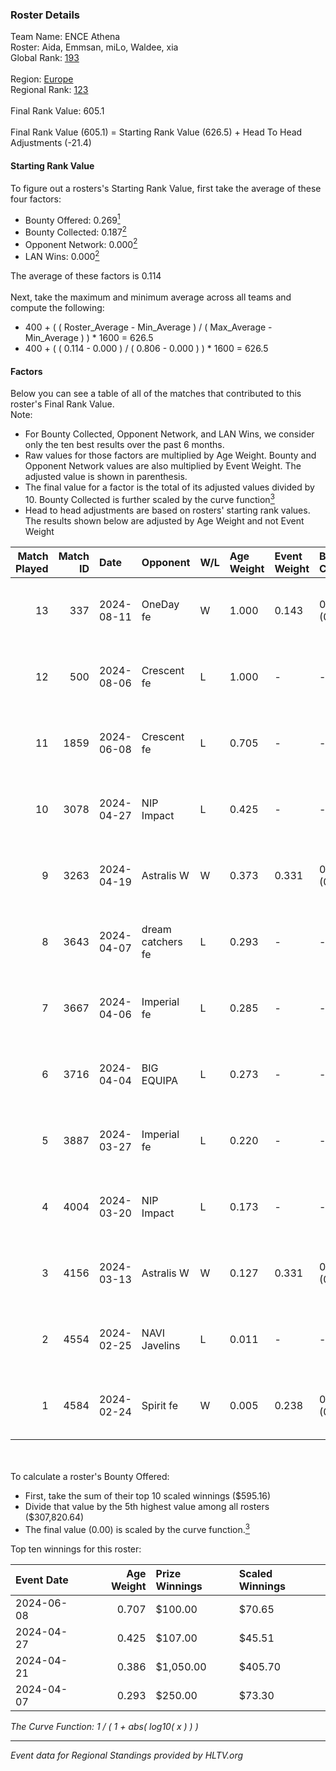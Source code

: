 ### Roster Details<br />
Team Name: ENCE Athena<br />
Roster: Aida, Emmsan, miLo, Waldee, xia<br />
Global Rank: [193](../../standings_global_2024_08_21.md)<br />
<br />
Region: [Europe]( ../../standings_europe_2024_08_21.md)<br />
Regional Rank: [123]( ../../standings_europe_2024_08_21.md)<br />
<br />
Final Rank Value:  605.1<br />
<br />
Final Rank Value (605.1) = Starting Rank Value (626.5) + Head To Head Adjustments (-21.4)<br />

#### Starting Rank Value<br />
To figure out a rosters's Starting Rank Value, first take the average of these four factors:<br />
- Bounty Offered: 0.269[<sup>1</sup>](#table2)
- Bounty Collected: 0.187[<sup>2</sup>](#table1)
- Opponent Network: 0.000[<sup>2</sup>](#table1)
- LAN Wins: 0.000[<sup>2</sup>](#table1)

The average of these factors is 0.114<br />
<br />
Next, take the maximum and minimum average across all teams and compute the following:<br />
- 400 + ( ( Roster_Average - Min_Average ) / ( Max_Average - Min_Average ) ) * 1600 = 626.5
- 400 + ( ( 0.114 - 0.000 ) / ( 0.806 - 0.000 ) ) * 1600 = 626.5


#### Factors<br />
Below you can see a table of all of the matches that contributed to this roster's Final Rank Value.<br />
Note:<br />

- For Bounty Collected, Opponent Network, and LAN Wins, we consider only the ten best results over the past 6 months.
- Raw values for those factors are multiplied by Age Weight. Bounty and Opponent Network values are also multiplied by Event Weight. The adjusted value is shown in parenthesis.
- The final value for a factor is the total of its adjusted values divided by 10. Bounty Collected is further scaled by the curve function[<sup>3</sup>](#curveFunction)
- Head to head adjustments are based on rosters' starting rank values. The results shown below are adjusted by Age Weight and not Event Weight
<span id="table1"></span><br />


| Match Played | Match ID | Date       | Opponent          | W/L | Age Weight | Event Weight | Bounty Collected | Opponent Network | LAN Wins  | H2H Adj. | Roster                              |
| -: | -: | :- | :- | :- | :- | :- | :- | :- | :- | -: | :- |
|           13 |      337 | 2024-08-11 | OneDay fe         | W   | 1.000      | 0.143        | 0.002 (0.000)    | 0.000 (0.000)    | 0 (0.000) |    11.65 | Aida, Emmsan, miLo, Waldee, xia     |
|           12 |      500 | 2024-08-06 | Crescent fe       | L   | 1.000      | -            | -                | -                | -         |   -13.57 | Aida, Emmsan, miLo, Waldee, xia     |
|           11 |     1859 | 2024-06-08 | Crescent fe       | L   | 0.705      | -            | -                | -                | -         |   -10.06 | Aida, Emmsan, Mileyyy, miLo, Waldee |
|           10 |     3078 | 2024-04-27 | NIP Impact        | L   | 0.425      | -            | -                | -                | -         |    -5.16 | Aida, Emmsan, miLo, Waldee, xia     |
|            9 |     3263 | 2024-04-19 | Astralis W        | W   | 0.373      | 0.331        | 0.001 (0.000)    | 0.012 (0.001)    | 0 (0.000) |     4.33 | Aida, Emmsan, miLo, Waldee, xia     |
|            8 |     3643 | 2024-04-07 | dream catchers fe | L   | 0.293      | -            | -                | -                | -         |    -3.41 | Aida, Emmsan, miLo, Waldee, xia     |
|            7 |     3667 | 2024-04-06 | Imperial fe       | L   | 0.285      | -            | -                | -                | -         |    -1.08 | Aida, Emmsan, miLo, Waldee, xia     |
|            6 |     3716 | 2024-04-04 | BIG EQUIPA        | L   | 0.273      | -            | -                | -                | -         |    -3.03 | Aida, Emmsan, miLo, Waldee, xia     |
|            5 |     3887 | 2024-03-27 | Imperial fe       | L   | 0.220      | -            | -                | -                | -         |    -0.86 | Aida, Emmsan, miLo, Waldee, xia     |
|            4 |     4004 | 2024-03-20 | NIP Impact        | L   | 0.173      | -            | -                | -                | -         |    -2.23 | Aida, Emmsan, miLo, Waldee, xia     |
|            3 |     4156 | 2024-03-13 | Astralis W        | W   | 0.127      | 0.331        | 0.002 (0.000)    | 0.040 (0.002)    | 0 (0.000) |     2.08 | Aida, Emmsan, miLo, Waldee, xia     |
|            2 |     4554 | 2024-02-25 | NAVI Javelins     | L   | 0.011      | -            | -                | -                | -         |    -0.10 | Aida, Emmsan, miLo, Waldee, xia     |
|            1 |     4584 | 2024-02-24 | Spirit fe         | W   | 0.005      | 0.238        | 0.005 (0.000)    | 0.118 (0.000)    | 0 (0.000) |     0.09 | Aida, Emmsan, miLo, Waldee, xia     |

<br />
<span id="table2"></span><br />
To calculate a roster's Bounty Offered:<br />

- First, take the sum of their top 10 scaled winnings ($595.16)
- Divide that value by the 5th highest value among all rosters ($307,820.64)
- The final value (0.00) is scaled by the curve function.[<sup>3</sup>](#curveFunction)

Top ten winnings for this roster:<br />

| Event Date | Age Weight | Prize Winnings | Scaled Winnings |
| :- | -: | :- | :- |
| 2024-06-08 |      0.707 | $100.00        | $70.65          |
| 2024-04-27 |      0.425 | $107.00        | $45.51          |
| 2024-04-21 |      0.386 | $1,050.00      | $405.70         |
| 2024-04-07 |      0.293 | $250.00        | $73.30          |


<span id="curveFunction"></span>_The Curve Function: 1 / ( 1 + abs( log10( x ) ) )_<br />

---
_Event data for Regional Standings provided by HLTV.org_<br />
